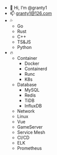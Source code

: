 - 👋 Hi, I’m @granty1
- 📫 granty1@126.com
- :sweat_drops:
  - Go
  - Rust
  - C++
  - TS&JS
  - Python
- :fire:
  - Container
    - Docker
    - Containerd
    - Runc
    - K8s
  - Database
    - MySQL
    - Redis
    - TiDB
    - InfluxDB
  - Network
  - Linux
  - Vue
  - GameServer
  - Service Mesh
  - CI/CD
  - ELK
  - Prometheus
